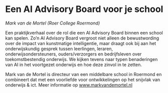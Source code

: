 # Een AI Advisory Board voor je school

*Mark van de Mortel (Roer College Roermond)*

Een praktijkverhaal over de rol die een AI Advisory Board binnen een school
kan spelen. Zo’n AI Advisory Board vergroot niet alleen de bewustwording over
de impact van kunstmatige intelligentie, maar draagt ook bij aan het
onderwijskundig gesprek tussen leerlingen, leraren, onderwijsondersteuners,
ouders/verzorgers en bedrijfsleven over toekomstbestendig onderwijs. We kijken
tevens naar typen benaderingen van AI in het voortgezet onderwijs en hoe deze
zinvol in te zetten.


Mark van de Mortel is directeur van een middelbare school in Roermond en
combineert dat met een voorliefde voor ontwikkelingen op het snijvlak van
onderwijs & ict. Meer informatie op www.markvandemortel.nl 
